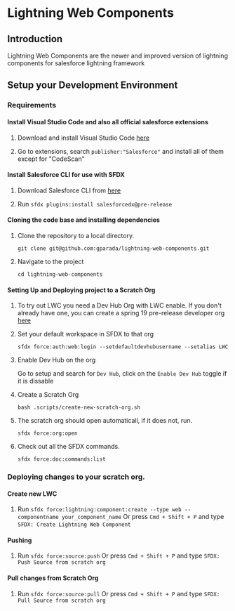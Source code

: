 # Lightning Web Components

## Introduction

Lightning Web Components are the newer and improved version of lightning components for salesforce lightning framework

## Setup your Development Environment

### Requirements

#### Install Visual Studio Code and also all official salesforce extensions

1. Download and install Visual Studio Code [here](https://code.visualstudio.com/download)

2. Go to extensions, search `publisher:"Salesforce"` and install all of them except for "CodeScan"

#### Install Salesforce CLI for use with SFDX

1. Download Salesforce CLI from [here](https://developer.salesforce.com/tools/sfdxcli)

2. Run `sfdx plugins:install salesforcedx@pre-release`

#### Cloning the code base and installing dependencies

1. Clone the repository to a local directory.

    `git clone git@github.com:gparada/lightning-web-components.git`

2. Navigate to the project

    `cd lightning-web-components`

#### Setting Up and Deploying project to a Scratch Org

1. To try out LWC you need a Dev Hub Org with LWC enable. If you don't already have one, you can create a spring 19 pre-release developer org [here](https://www.salesforce.com/form/signup/prerelease-spring19/)

2. Set your default workspace in SFDX to that org

    `sfdx force:auth:web:login --setdefaultdevhubusername --setalias LWC`

3. Enable Dev Hub on the org

    Go to setup and search for `Dev Hub`, click on the `Enable Dev Hub` toggle if it is dissable 

4. Create a Scratch Org

    `bash .scripts/create-new-scratch-org.sh`

5. The scratch org should open automaticall, if it does not, run.

    `sfdx force:org:open`

6. Check out all the SFDX commands.

    `sfdx force:doc:commands:list`

### Deploying changes to your scratch org.

#### Create new LWC

1. Run `sfdx force:lightning:component:create --type web --componentname your_component_name` Or press `Cmd + Shift + P` and type `SFDX: Create Lightning Web Component`

#### Pushing

1. Run `sfdx force:source:push` Or press `Cmd + Shift + P` and type `SFDX: Push Source from scratch org`

#### Pull changes from Scratch Org

1. Run `sfdx force:source:pull` Or press `Cmd + Shift + P` and type `SFDX: Pull Source from scratch org`
